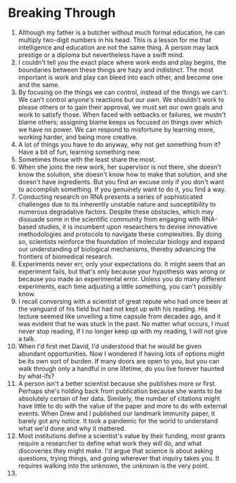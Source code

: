 # Breaking Through

1. Although my father is a butcher without much formal education, he can multiply two-digit numbers in his head. This is a lesson for me that intelligence and education are not the same thing. A person may lack prestige or a diploma but nevertheless have a swift mind.
2. I couldn't tell you the exact place where work ends and play begins, the boundaries between these things are hazy and indistinct. The most important is work and play can bleed into each other, and become one and the same.
3. By focusing on the things we can control, instead of the things we can't. We can't control anyone's reactions but our own. We shouldn't work to please others or to gain their approval, we must set our own goals and work to satisfy those. When faced with setbacks or failures, we mustn't blame others; assigning blame keeps us focused on things over which we have no power. We can respond to misfortune by learning more, working harder, and being more creative.
4. A lot of things you have to do anyway, why not get something from it? Have a bit of fun, learning something new.
5. Sometimes those with the least share the most.
6. When she joins the new work, her supervisor is not there, she doesn't know the solution, she doesn't know how to make that solution, and she doesn't have ingredients. But you find an excuse only if you don't want to accomplish something. If you genuinely want to do it, you find a way.
7. Conducting research on RNA presents a series of sophisticated challenges due to its inherently unstable nature and susceptibility to numerous degradative factors. Despite these obstacles, which may dissuade some in the scientific community from engaging with RNA-based studies, it is incumbent upon researchers to devise innovative methodologies and protocols to navigate these complexities. By doing so, scientists reinforce the foundation of molecular biology and expand our understanding of biological mechanisms, thereby advancing the frontiers of biomedical research.
8. Experiments never err, only your expectations do. It might seem that an experiment fails, but that's only because your hypothesis was wrong or because you made an experimental error. Unless you do many different experiments, each time adjusting a little something, you can't possibly know.
9. I recall conversing with a scientist of great repute who had once been at the vanguard of his field but had not kept up with his reading. His lecture seemed like unveiling a time capsule from decades ago, and it was evident that he was stuck in the past. No matter what occurs, I must never stop reading, If I no longer keep up with my reading, I will not give a talk.
10. When I'd first met David, I'd understood that he would be given abundant opportunities. Now I wondered if having lots of options might be its own sort of burden. If many doors are open to you, but you can walk through only a handful in one lifetime, do you live forever haunted by what-ifs?
11. A person isn't a better scientist because she publishes more or first. Perhaps she's holding back from publication because she wants to be absolutely certain of her data. Similarly, the number of citations might have little to do with the value of the paper and more to do with external events. When Drew and I published our landmark Immunity paper, it barely got any notice. It took a pandemic for the world to understand what we'd done and why it mattered.
12. Most institutions define a scientist's value by their funding, most grants require a researcher to define what work they will do, and what discoveries they might make. I'd argue that science is about asking questions, trying things, and going wherever that inquiry takes you. It requires walking into the unknown, the unknown is the very point.
13. 
   
